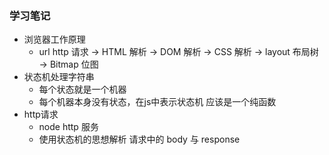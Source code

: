 ### 学习笔记
- 浏览器工作原理
  - url http 请求 -> HTML 解析 -> DOM 解析 -> CSS 解析 -> layout 布局树 -> Bitmap 位图 
- 状态机处理字符串
  - 每个状态就是一个机器
  - 每个机器本身没有状态，在js中表示状态机 应该是一个纯函数
- http请求
  - node http 服务
  - 使用状态机的思想解析 请求中的 body 与 response